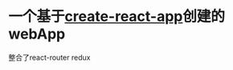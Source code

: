 # 一个基于[create-react-app](https://github.com/facebookincubator/create-react-app)创建的webApp

整合了react-router redux